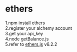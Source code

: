 # ethers
1.npm install ethers<br>
2.register your alchemy account<br>
3.get your api_key<br>
4.node getBalance.js<br>
5.refer to [ethers.js](https://docs.ethers.org/v6/api/providers/#Provider
) v6.2.2 <br>
